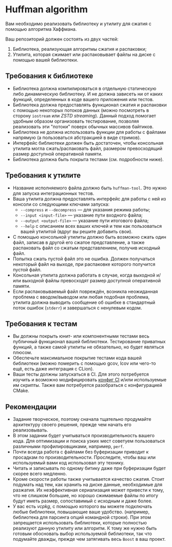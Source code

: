 # Huffman algorithm

Вам необходимо реализовать библиотеку и утилиту для сжатия с помощью алгоритма Хаффмана.

Ваш репозиторий должен состоять из двух частей:

1. Библиотека, реализующая алгоритмы сжатия и распаковки;
2. Утилита, которая сжимает или распаковывает файлы на диске с помощью вашей библиотеки.

## Требования к библиотеке

* Библиотека должна компилироваться в отдельную статическую либо динамическую библиотеку.
  И не должна зависеть ни от каких функций, определенных в коде вашего приложения или тестов.
* Библиотека должна предоставлять функционал сжатия и распаковки с помощью некоторых потоков данных
  (можно посмотреть в сторону `iostream` или *ZSTD streaming*). Данный подход помогает удобным образом организовать
  тестирование, позволяя реализовать эти "потоки" поверх обычных массивов байтиков.
* Библиотека не должна использовать функции для работы с файлами напрямую (а пользоваться абстракцией в виде
  стримов).
* Интерфейс библиотеки должен быть достаточен, чтобы консольная утилита могла сжать/распаковать файл, размером
  превосходящий размер доступной оперативной памяти.
* Библиотека должна быть покрыта тестами (см. подробности ниже).

## Требования к утилите

* Название исполняемого файла должно быть `huffman-tool`. Это нужно для запуска интеграционных тестов.
* Ваша утилита должна предоставлять интерфейс для работы с ней из консоли со следующими ключами запуска:
    * `--compress` и `--decompress` &mdash; для указания режима работы;
    * `--input <input-file>` &mdash; указание пути входного файла;
    * `--output <output-file>` &mdash; указание пути итогового файла;
    * `--help` с описанием всех ваших ключей и тем как пользоваться вашей утилитой (вдруг вы решите добавить свои).
* С помощью консольной утилиты должно быть возможно сжать один файл, записав в другой его сжатое представление, а также
  распаковать файл со сжатым представлением, получив исходный файл.
* Попытка сжать пустой файл это не ошибка. Должен получаться некоторый файл на выходе, при распаковке которого получится
  пустой файл.
* Консольная утилита должна работать в случае, когда выходной и/или выходной файлы превосходят размер доступной
  оперативной памяти.
* Если распаковываемый файл повреждён, возникла неожиданная проблема с вводом/выводом или любая подобная проблема,
  утилита должна выводить сообщение об ошибке в стандартный поток ошибок (`stderr`) и завершаться с ненулевым кодом.

## Требования к тестам

* Вы должны покрыть юнит- или компонентными тестами весь публичный функционал вашей библиотеки.
  Тестирование приватных функций, а также самой утилиты не обязательно, но будет являться плюсом.
* Обеспечьте максимальное покрытие тестами кода вашей библиотеки
  (можно померить с помощью gcov, lcov или чего-то ещё, есть даже интеграция с CLion).
* Ваши тесты должны запускаться в CI. Для этого потребуется изучить и возможно модифицировать
  [конфиг CI](.github/workflows/cpp.yml) и/или используемые им скрипты.
  Также вам потребуется разобраться с конфигурацией CMake.

## Рекомендации

* Задание творческое, поэтому сначала тщательно продумайте архитектуру своего решения, прежде чем начать его
  реализовывать.
* В этом задании будет учитываться производительность вашего кода.
  Для оптимизации и поиска узких мест советуем пользоваться различными профилировщиками, например, `perf`.
* Почти всегда работа с файлами без буферизации приводит к просадкам по производительности.
  Проследите, чтобы ваш или используемый вами код использовал эту технику.
* Читать и записывать по одному битику даже при буферизации будет скорее всего медленно.
* Кроме скорости работы также учитывается качество сжатия. Стоит подумать над тем, как хранить на диске данные,
  необходимые для разжатия. Их неэффективная сериализация может привести к тому, что не слишком большие, но хорошо
  сжимаемые файлы по итогу будут иметь размер, сопоставимый с исходным и даже более.
* У вас есть *vcpkg*, с помощью которого вы можете подключать любые библиотеки, повышающие ваше удобство.
  (например, библиотека для парсинга опций командной строки). При этом запрещается использовать библиотеки, которые
  полностью реализуют данную утилиту или алгоритм. К тому же нужно быть готовым обосновать выбор используемой
  библиотеки, так что подумайте дважды, прежде чем затягивать весь `Boost` в ваш проект.
